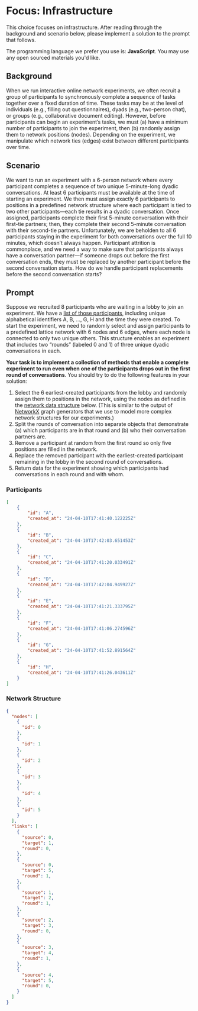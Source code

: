 # Focus: Infrastructure

This choice focuses on infrastructure. After reading through the background and scenario below, please implement a solution to the prompt that follows.

The programming language we prefer you use is: **JavaScript**. You may use any open sourced materials you'd like.

## Background

When we run interactive online network experiments, we often recruit a group of participants to synchronously complete a sequence of tasks together over a fixed duration of time. These tasks may be at the level of individuals (e.g., filling out questionnaires), dyads (e.g., two-person chat), or groups (e.g., collaborative document editing). However, before participants can begin an experiment’s tasks, we must (a) have a minimum number of participants to join the experiment, then (b) randomly assign them to network positions (nodes). Depending on the experiment, we manipulate which network ties (edges) exist between different participants over time.

## Scenario

We want to run an experiment with a 6-person network where every participant completes a sequence of two unique 5-minute-long dyadic conversations. At least 6 participants must be available at the time of starting an experiment. We then must assign exactly 6 participants to positions in a predefined network structure where each participant is tied to two other participants—each tie results in a dyadic conversation. Once assigned, participants complete their first 5-minute conversation with their first-tie partners; then, they complete their second 5-minute conversation with their second-tie partners. Unfortunately, we are beholden to all 6 participants staying in the experiment for both conversations over the full 10 minutes, which doesn’t always happen. Participant attrition is commonplace, and we need a way to make sure that participants always have a conversation partner—if someone drops out before the first conversation ends, they must be replaced by another participant before the second conversation starts. How do we handle participant replacements before the second conversation starts?

## Prompt

Suppose we recruited 8 participants who are waiting in a lobby to join an experiment. We have a [list of those participants](#participants), including unique alphabetical identifiers A, B, …, G, H and the time they were created. To start the experiment, we need to randomly select and assign participants to a predefined lattice network with 6 nodes and 6 edges, where each node is connected to only two unique others. This structure enables an experiment that includes two “rounds” (labeled 0 and 1) of three unique dyadic conversations in each.

**Your task is to implement a collection of methods that enable a complete experiment to run even when one of the participants drops out in the first round of conversations**. You should try to do the following features in your solution:

1. Select the 6 earliest-created participants from the lobby and randomly assign them to positions in the network, using the nodes as defined in the [network data structure](#network-structure) below. (This is similar to the output of [NetworkX](https://networkx.org/documentation/stable/) graph generators that we use to model more complex network structures for our experiments.)
2. Split the rounds of conversation into separate objects that demonstrate (a) which participants are in that round and (b) who their conversation partners are.
3. Remove a participant at random from the first round so only five positions are filled in the network.
4. Replace the removed participant with the earliest-created participant remaining in the lobby in the second round of conversations.
5. Return data for the experiment showing which participants had conversations in each round and with whom.

### Participants

```json
[
    {
        "id": "A",
        "created_at": "24-04-10T17:41:40.122225Z"
    },
    {
        "id": "B",
        "created_at": "24-04-10T17:42:03.651453Z"
    },
    {
        "id": "C",
        "created_at": "24-04-10T17:41:20.033491Z"
    },
    {
        "id": "D",
        "created_at": "24-04-10T17:42:04.949927Z"
    },
    {
        "id": "E",
        "created_at": "24-04-10T17:41:21.333795Z"
    },
    {
        "id": "F",
        "created_at": "24-04-10T17:41:06.274596Z"
    },
    {
        "id": "G",
        "created_at": "24-04-10T17:41:52.891564Z"
    },
    {
        "id": "H",
        "created_at": "24-04-10T17:41:26.043611Z"
    }
]
```

### Network Structure

```json
{
  "nodes": [
    {
      "id": 0
    },
    {
      "id": 1
    },
    {
      "id": 2
    },
    {
      "id": 3
    },
    {
      "id": 4
    },
    {
      "id": 5
    }
  ],
  "links": [
    {
      "source": 0,
      "target": 1,
      "round": 0,
    },
    {
      "source": 0,
      "target": 5,
      "round": 1,
    },
    {
      "source": 1,
      "target": 2,
      "round": 1,
    },
    {
      "source": 2,
      "target": 3,
      "round": 0,
    },
    {
      "source": 3,
      "target": 4,
      "round": 1,
    },
    {
      "source": 4,
      "target": 5,
      "round": 0,
    }
  ]
}
```
